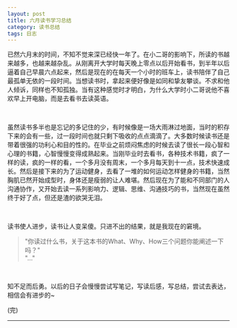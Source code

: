 ```yaml
---
layout: post
title: 六月读书学习总结
category: 读书总结
tags: 日志
---
```


已然六月末的时间，不知不觉来深已经快一年了。在小二哥的影响下，所读的书越来越多，也越来越杂乱。从刚离开大学时每天晚上零点以后开始看书，到半年以后逼着自己早晨六点起来，然后是现在的在每天一个小时的班车上，读书陪伴了自己最孤单无依的一段时间。当想读书时，拿起来便好像是如同和挚友攀谈。不求和他人倾诉，同样也不知孤独。当有这种感觉时才明白，为什么大学时小二哥说他不喜欢早上开电脑，而是去看书去读英语。

</BR>

虽然读书多半也是忘记的多记住的少，有时候像是一场大雨淋过地面，当时的积存下来的会有一些，过一段时间也就只剩下吸收的点点滴滴了。大多数时候读书还是带着很强的功利心和目的性的。在毕业之前烦闷焦虑的时候去读了很长一段心智和心理的书籍，心智慢慢变得成熟起来。当刚毕业时去看书，各种技术书籍，疯了一样的读，疯的一样的看，一个多月没有周末，一个多月每天到十一点，技术快速成长。然后是接下来的为了运动健身，去看了一堆的如何运动怎样健身的书籍，当然胸肌已然开始成型时，身体还是瘦弱的让人难堪。然后现在为了能和不同部门的人沟通协作，又开始去读一系列影响力、逻辑、思维、沟通技巧的书，当然现在虽然终于好了点，但还是渣的欲哭无泪。

</BR>

读书使人进步，读书让人变呆傻。只进不出的结果，就是我现在的窘境。             

> "你读过什么书，关于这本书的What、Why、How三个问题你能阐述一下吗？"          
> "..."

</BR>

知不足而后勇。以后的日子会慢慢尝试写笔记，写读后感，写总结，尝试去表达，相信会有进步的~



(完)


---


